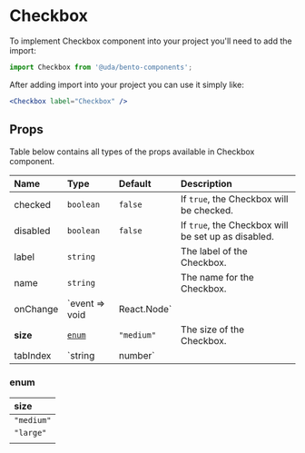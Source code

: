 # Checkbox

To implement Checkbox component into your project you'll need to add the import:

```jsx
import Checkbox from '@uda/bento-components';
```

After adding import into your project you can use it simply like:

```jsx
<Checkbox label="Checkbox" />
```

## Props

Table below contains all types of the props available in Checkbox component.

| Name     | Type                         | Default    | Description                                         |
| :------- | :--------------------------- | :--------- | :-------------------------------------------------- |
| checked  | `boolean`                    | `false`    | If `true`, the Checkbox will be checked.            |
| disabled | `boolean`                    | `false`    | If `true`, the Checkbox will be set up as disabled. |
| label    | `string`                     |            | The label of the Checkbox.                          |
| name     | `string`                     |            | The name for the Checkbox.                          |
| onChange | `event => void | React.Node` |            | Function for handling onChange event.               |
| **size** | [`enum`](#enum)              | `"medium"` | The size of the Checkbox.                           |
| tabIndex | `string | number`            |            | Specifies the tab order of an element               |

### enum

| size       |
| :--------- |
| `"medium"` |
| `"large"`  |
|            |
